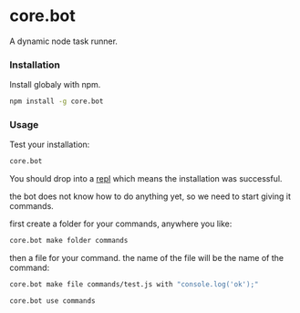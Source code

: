 # core.bot

A dynamic node task runner.

### Installation
Install globaly with npm.
```sh
npm install -g core.bot
```

### Usage

Test your installation:
```sh
core.bot
```
You should drop into a <a href="https://nodejs.org/api/repl.html#repl_repl">repl</a> which means the installation was successful.

the bot does not know how to do anything yet,
so we need to start giving it commands.

first create a folder for your commands, anywhere you like:
```sh
core.bot make folder commands
```
then a file for your command. the name of the file will be the name of the command:
```sh
core.bot make file commands/test.js with "console.log('ok');"
```
```sh
core.bot use commands
```

